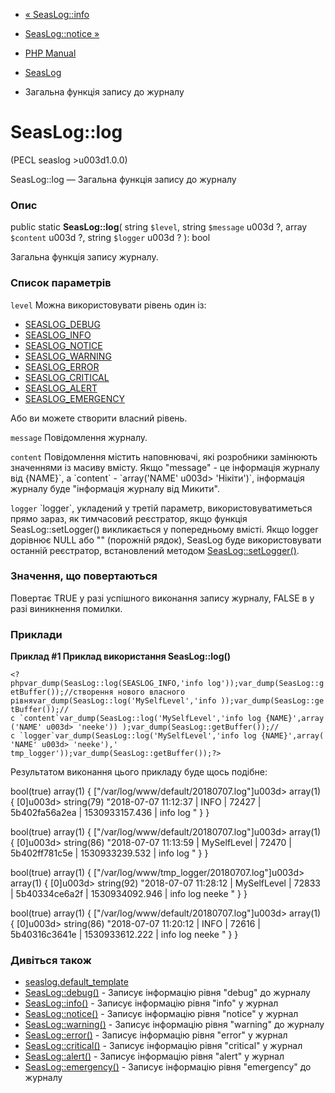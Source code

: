 - [« SeasLog::info](seaslog.info.md)
- [SeasLog::notice »](seaslog.notice.md)

- [PHP Manual](index.md)
- [SeasLog](class.seaslog.md)
- Загальна функція запису до журналу

# SeasLog::log

(PECL seaslog \>u003d1.0.0)

SeasLog::log — Загальна функція запису до журналу

### Опис

public static **SeasLog::log**(
string `$level`,
string `$message` u003d ?,
array `$content` u003d ?,
string `$logger` u003d ?
): bool

Загальна функція запису журналу.

### Список параметрів

`level`
Можна використовувати рівень один із:

- [SEASLOG_DEBUG](seaslog.constants.md#constant.seaslog-debug)
- [SEASLOG_INFO](seaslog.constants.md#constant.seaslog-info)
- [SEASLOG_NOTICE](seaslog.constants.md#constant.seaslog-notice)
- [SEASLOG_WARNING](seaslog.constants.md#constant.seaslog-warning)
- [SEASLOG_ERROR](seaslog.constants.md#constant.seaslog-error)
- [SEASLOG_CRITICAL](seaslog.constants.md#constant.seaslog-critical)
- [SEASLOG_ALERT](seaslog.constants.md#constant.seaslog-alert)
- [SEASLOG_EMERGENCY](seaslog.constants.md#constant.seaslog-emergency)

Або ви можете створити власний рівень.

`message`
Повідомлення журналу.

`content`
Повідомлення містить наповнювачі, які розробники замінюють значеннями
із масиву вмісту. Якщо "message" - це інформація журналу від
{NAME}\`, а \`content\` - \`array('NAME' u003d\> 'Нікіти')\`, інформація
журналу буде "інформація журналу від Микити".

`logger`
\`logger\`, укладений у третій параметр, використовуватиметься прямо
зараз, як тимчасовий реєстратор, якщо функція SeasLog::setLogger()
викликається у попередньому вмісті. Якщо logger дорівнює NULL або
"" (порожній рядок), SeasLog буде використовувати останній реєстратор,
встановлений методом [SeasLog::setLogger()](seaslog.setlogger.md).

### Значення, що повертаються

Повертає TRUE у разі успішного виконання запису журналу, FALSE в
у разі виникнення помилки.

### Приклади

**Приклад #1 Приклад використання **SeasLog::log()****

`` <?phpvar_dump(SeasLog::log(SEASLOG_INFO,'info log'));var_dump(SeasLog::getBuffer());//створення нового власного рівняvar_dump(SeasLog::log('MySelfLevel','info ));var_dump(SeasLog::getBuffer());//с `content`var_dump(SeasLog::log('MySelfLevel','info log {NAME}',array('NAME' u003d> 'neeke')) );var_dump(SeasLog::getBuffer());//с `logger`var_dump(SeasLog::log('MySelfLevel','info log {NAME}',array('NAME' u003d> 'neeke'),' tmp_logger'));var_dump(SeasLog::getBuffer());?> ``

Результатом виконання цього прикладу буде щось подібне:

bool(true)
array(1) {
["/var/log/www/default/20180707.log"]u003d>
array(1) {
[0]u003d>
string(79) "2018-07-07 11:12:37 | INFO | 72427 | 5b402fa56a2ea | 1530933157.436 | info log
"
}
}

bool(true)
array(1) {
["/var/log/www/default/20180707.log"]u003d>
array(1) {
[0]u003d>
string(86) "2018-07-07 11:13:59 | MySelfLevel | 72470 | 5b402ff781c5e | 1530933239.532 | info log
"
}
}

bool(true)
array(1) {
["/var/log/www/tmp_logger/20180707.log"]u003d>
array(1) {
[0]u003d>
string(92) "2018-07-07 11:28:12 | MySelfLevel | 72833 | 5b40334ce6a2f | 1530934092.946 | info log neeke
"
}
}

bool(true)
array(1) {
["/var/log/www/default/20180707.log"]u003d>
array(1) {
[0]u003d>
string(86) "2018-07-07 11:20:12 | INFO | 72616 | 5b40316c3641e | 1530933612.222 | info log neeke
"
}
}

### Дивіться також

- [seaslog.default_template](seaslog.configuration.md#ini.seaslog.default-template)
- [SeasLog::debug()](seaslog.debug.md) - Записує інформацію
рівня "debug" до журналу
- [SeasLog::info()](seaslog.info.md) - Записує інформацію рівня
"info" у журнал
- [SeasLog::notice()](seaslog.notice.md) - Записує інформацію
рівня "notice" у журнал
- [SeasLog::warning()](seaslog.warning.md) - Записує інформацію
рівня "warning" до журналу
- [SeasLog::error()](seaslog.error.md) - Записує інформацію
рівня "error" у журнал
- [SeasLog::critical()](seaslog.critical.md) - Записує інформацію
рівня "critical" у журнал
- [SeasLog::alert()](seaslog.alert.md) - Записує інформацію
рівня "alert" у журнал
- [SeasLog::emergency()](seaslog.emergency.md) - Записує
інформацію рівня "emergency" до журналу

